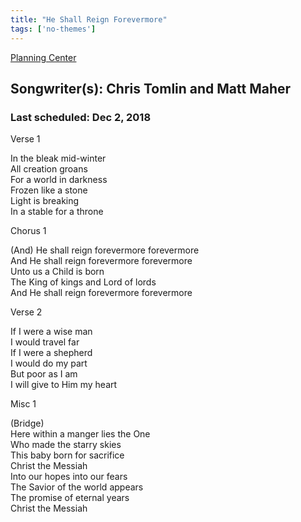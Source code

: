 ```yaml
---
title: "He Shall Reign Forevermore"
tags: ['no-themes']
---
```


[Planning Center](https://services.planningcenteronline.com/songs/13172156)

## Songwriter(s): Chris Tomlin and Matt Maher
### Last scheduled: Dec 2, 2018          

Verse 1  
  
In the bleak mid-winter  
All creation groans  
For a world in darkness  
Frozen like a stone  
Light is breaking  
In a stable for a throne  
  
Chorus 1  
  
(And) He shall reign forevermore forevermore  
And He shall reign forevermore forevermore  
Unto us a Child is born  
The King of kings and Lord of lords  
And He shall reign forevermore forevermore  
  
Verse 2  
  
If I were a wise man  
I would travel far  
If I were a shepherd  
I would do my part  
But poor as I am  
I will give to Him my heart  
  
Misc 1  
  
(Bridge)  
Here within a manger lies the One  
Who made the starry skies  
This baby born for sacrifice  
Christ the Messiah  
Into our hopes into our fears  
The Savior of the world appears  
The promise of eternal years  
Christ the Messiah
